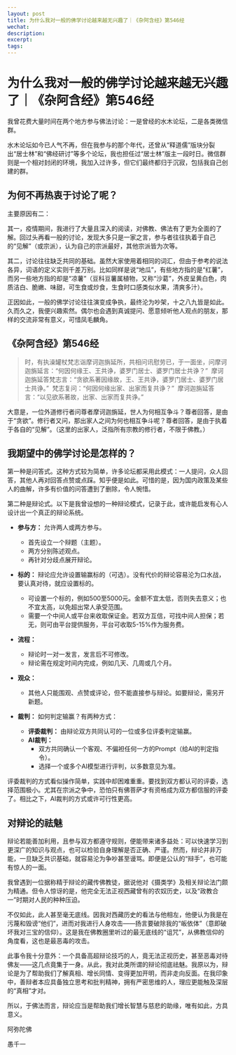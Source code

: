 ```yaml
---
layout: post
title: 为什么我对一般的佛学讨论越来越无兴趣了｜《杂阿含经》第546经
wechat: 
description: 
excerpt: 
tags:
---
```


# 为什么我对一般的佛学讨论越来越无兴趣了｜《杂阿含经》第546经

我曾花费大量时间在两个地方参与佛法讨论：一是曾经的水木论坛，二是各类微信群。

水木论坛如今已人气不再，但在我参与的那个年代，还曾从“释道儒”版块分裂出“居士林”和“佛经研讨”等多个论坛，我也担任过“居士林”版主一段时日。微信群则是一个相对封闭的环境，我加入过许多，但它们最终都归于沉寂，包括我自己创建的群。

## 为何不再热衷于讨论了呢？

主要原因有二：

其一，疫情期间，我进行了大量且深入的阅读，对佛教、佛法有了更为全面的了解。回过头再看一般的讨论，发现大多只是一家之言，参与者往往执着于自己的“见解”（或宗派），认为自己的宗派最好，其他宗派皆为次等。

其二，讨论往往缺乏共同的基础。虽然大家使用着相同的词汇，但由于参考的说法各异，词语的定义实则千差万别。比如同样是说“地瓜”，有些地方指的是“红薯”，而另一些地方指的却是“凉薯”（豆科豆薯属植物，又称“沙葛”，外皮呈黄白色，肉质洁白、脆嫩、味甜，可生食或炒食，生食时口感类似水果，清爽多汁）。

正因如此，一般的佛学讨论往往演变成争执，最终沦为吵架，十之八九皆是如此。久而久之，我便兴趣索然。偶尔也会遇到真诚提问、愿意倾听他人观点的朋友，那样的交流非常有意义，可惜凤毛麟角。

## 《杂阿含经》第546经

> 时，有执澡罐杖梵志诣摩诃迦旃延所，共相问讯慰劳已，于一面坐，问摩诃迦旃延言：“何因何缘王、王共诤，婆罗门居士、婆罗门居士共诤？” 
> 摩诃迦旃延答梵志言：“贪欲系著因缘故，王、王共诤，婆罗门居士、婆罗门居士共诤。” 
> 梵志复问：“何因何缘出家、出家而复共诤？” 
> 摩诃迦旃延答言：“以见欲系著故，出家、出家而复共诤。” 

大意是，一位外道修行者问尊者摩诃迦旃延，世人为何相互争斗？尊者回答，是由于“贪欲”。修行者又问，那出家人之间为何也相互争斗呢？尊者回答，是由于执着于各自的“见解”。（这里的出家人，泛指所有宗教的修行者，不限于佛教。）

## 我期望中的佛学讨论是怎样的？

第一种是问答式。这种方式较为简单，许多论坛都采用此模式：一人提问，众人回答，其他人再对回答点赞或点踩。知乎便是如此。可惜的是，因为国内政策及某些人的曲解，许多有价值的问答遭到了删除，令人惋惜。

第二种是辩论式。以下是我曾设想的一种辩论模式，记录于此，或许能启发有心人设计出一个真正的辩论系统。

* **参与方：** 允许两人或两方参与。
    * 首先设立一个辩题（主题）。
    * 两方分别陈述观点。
    * 再针对分歧点展开辩论。

* **标的：** 辩论应允许设置输赢标的（可选）。没有代价的辩论容易沦为口水战，要认真对待，就应设置标的。
    * 可设置一个标的，例如500至5000元。金额不宜太低，否则失去意义；也不宜太高，以免超出常人承受范围。
    * 需要一个中间人或平台来收取保证金。若双方互信，可找中间人担保；若无，则可由平台提供服务，平台可收取5-15%作为服务费。

* **流程：**
    * 辩论时一对一发言，发言后不可修改。
    * 辩论需在规定时间内完成，例如几天、几周或几个月。

* **观众：**
    * 其他人只能围观、点赞或评论，但不能直接参与辩论。如要辩论，需另开新题。

* **裁判：** 如何判定输赢？有两种方式：
    * **评委裁判：** 由辩论双方共同认可的一位或多位评委判定输赢。
    * **AI裁判：**
        * 双方共同确认一个客观、不偏袒任何一方的Prompt（给AI的判定指令）。
        * 选择一个或多个AI模型进行评判，以多数意见为准。

评委裁判的方式看似操作简单，实践中却困难重重。要找到双方都认可的评委，选择范围极小。尤其在宗派之争中，恐怕只有佛菩萨才有资格成为双方都信服的评委了。相比之下，AI裁判的方式或许可行性更高。

## 对辩论的祛魅

辩论若能善加利用，且参与双方都遵守规则，便能带来诸多益处：可以快速学习到更深广的知识与观点，也可以检验自身理解是否正确、严谨。然而，辩论并非万能，一旦缺乏共识基础，就容易沦为争吵甚至谩骂。即便是公认的“辩手”，也可能有惊人的一面。

我曾遇到一位据称精于辩论的藏传佛教徒，据说他对《摄类学》及相关辩论法门颇为精通。但令人惊讶的是，他完全无法正视西藏曾有的农奴历史，以及“政教合一”时期对人民的种种压迫。

不仅如此，此人甚至毫无底线。因我对西藏历史的看法与他相左，他便认为我是在污蔑和毁谤“他们”，进而对我进行人身攻击——扬言要破除我的“皈依体”（意即破坏我对三宝的信仰）。这是我在佛教圈里听过的最无底线的“诅咒”，从佛教信仰的角度看，这也是最恶毒的攻击。

此事令我十分意外：一个具备高超辩论技巧的人，竟无法正视历史，甚至恶毒对待佛友——这几点竟集于一身。从此，我对此类所谓的辩论彻底祛魅。我原以为，辩论是为了帮助我们了解真相、增长同情、变得更加开明，而非走向反面。在我印象中，善辩者本应具备独立思考和批判精神，拥有严密思维的人，理应更能触及深层的“真相”才对。

所以，于佛法而言，辩论应当是帮助我们增长智慧与慈悲的助缘，唯有如此，方具意义。

阿弥陀佛

愚千一